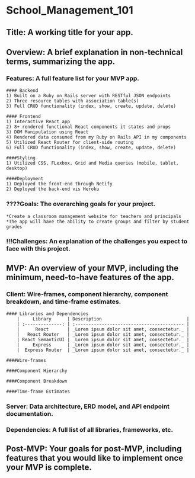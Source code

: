 # School_Management_101

## Title: A working title for your app.



## Overview: A brief explanation in non-technical terms, summarizing the app.
  ### Features: A full feature list for your MVP app.

    #### Backend
    1) Built on a Ruby on Rails server with RESTful JSON endpoints
    2) Three resource tables with association table(s)
    3) Full CRUD functionality (index, show, create, update, delete) 

    #### Frontend
    1) Interactive React app
    2) 8+ rendered functional React components it states and props
    3) DOM Manipulation using React
    4) Rendered data consumed from my Ruby on Rails API in my components
    5) Utilized React Router for client-side routing
    6) Full CRUD functionality (index, show, create, update, delete) 

    ####Styling
    1) Utilized CSS, FLexbox, Grid and Media queries (mobile, tablet, desktop)
  
    ####Deployment
    1) Deployed the front-end through Netify
    2) Deployed the back-end vis Heroku
    
  ### ????Goals: The overarching goals for your project.
    *Create a classroom management website for teachers and principals
    *The app will have the ability to create groups and filter by student grades
    
  ### !!!Challenges: An explanation of the challenges you expect to face with this project.


## MVP: An overview of your MVP, including the minimum, need-to-have features of the app.
  ### Client: Wire-frames, component hierarchy, component breakdown, and time-frame estimates.
    #### Libraries and Dependencies
        |     Library      | Description                                |
        | :--------------: | :----------------------------------------- |
        |      React       | _Lorem ipsum dolor sit amet, consectetur._ |
        |   React Router   | _Lorem ipsum dolor sit amet, consectetur._ |
        | React SemanticUI | _Lorem ipsum dolor sit amet, consectetur._ |
        |     Express      | _Lorem ipsum dolor sit amet, consectetur._ |
        |  Express Router  | _Lorem ipsum dolor sit amet, consectetur._ |
    
    ####Wire-frames
    
    ####Component Hierarchy
    
    ####Component Breakdown
    
    ####Time-frame Estimates
    
  ### Server: Data architecture, ERD model, and API endpoint documentation.

  ### Dependencies: A full list of all libraries, frameworks, etc.



## Post-MVP: Your goals for post-MVP, including features that you would like to implement once your MVP is complete.
